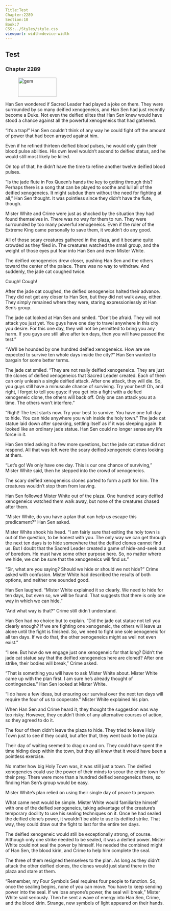 ```yaml
---
Title:Test 
Chapter:2289 
Section:10 
Book:7 
CSS:../Styles/style.css 
viewport: width=device-width
---
```

  
## Test
### Chapter 2289
  
<figure>
	<img src="../Images/gem.gif" alt="gem" id="gem" width="120" height="60" />
</figure>
  

  
Han Sen wondered if Sacred Leader had played a joke on them. They were surrounded by so many deified xenogeneics, and Han Sen had just recently become a Duke. Not even the deified elites that Han Sen knew would have stood a chance against all the powerful xenogeneics that had gathered.

“It’s a trap!” Han Sen couldn’t think of any way he could fight off the amount of power that had been arrayed against him.

Even if he refined thirteen deified blood pulses, he would only gain their blood pulse abilities. His own level wouldn’t ascend to deified status, and he would still most likely be killed.

On top of that, he didn’t have the time to refine another twelve deified blood pulses.

“Is the jade flute in Fox Queen’s hands the key to getting through this? Perhaps there is a song that can be played to soothe and lull all of the deified xenogeneics. It might subdue them without the need for fighting at all,” Han Sen thought. It was pointless since they didn’t have the flute, though.

Mister White and Crime were just as shocked by the situation they had found themselves in. There was no way for them to run. They were surrounded by too many powerful xenogeneics. Even if the ruler of the Extreme King came personally to save them, it wouldn’t do any good.

All of those scary creatures gathered in the plaza, and it became quite crowded as they filed in. The creatures watched the small group, and the weight of those eyes put fear into Han Sen and even Mister White.

The deified xenogeneics drew closer, pushing Han Sen and the others toward the center of the palace. There was no way to withdraw. And suddenly, the jade cat coughed twice.

Cough! Cough!

After the jade cat coughed, the deified xenogeneics halted their advance. They did not get any closer to Han Sen, but they did not walk away, either. They simply remained where they were, staring expressionlessly at Han Sen’s group.

The jade cat looked at Han Sen and smiled. “Don’t be afraid. They will not attack you just yet. You guys have one day to travel anywhere in this city you desire. For this one day, they will not be permitted to bring you any harm. If you guys are still alive after ten days, then you will have passed the test.”

“We’ll be hounded by one hundred deified xenogeneics. How are we expected to survive ten whole days inside the city?” Han Sen wanted to bargain for some better terms.

The jade cat smiled. “They are not really deified xenogeneics. They are just the clones of deified xenogeneics that Sacred Leader created. Each of them can only unleash a single deified attack. After one attack, they will die. So, you guys still have a minuscule chance of surviving. Try your best! Oh, and right, I forgot to tell you guys: if you get into a fight with a deified xenogeneic clone, the others will back off. Only one can attack you at a time. The others won’t interfere.”

“Right! The test starts now. Try your best to survive. You have one full day to hide. You can hide anywhere you wish inside the holy town.” The jade cat statue laid down after speaking, settling itself as if it was sleeping again. It looked like an ordinary jade statue. Han Sen could no longer sense any life force in it.

Han Sen tried asking it a few more questions, but the jade cat statue did not respond. All that was left were the scary deified xenogeneic clones looking at them.

“Let’s go! We only have one day. This is our one chance of surviving,” Mister White said, then he stepped into the crowd of xenogeneics.

The scary deified xenogeneics clones parted to form a path for him. The creatures wouldn’t stop them from leaving.

Han Sen followed Mister White out of the plaza. One hundred scary deified xenogeneics watched them walk away, but none of the creatures chased after them.

“Mister White, do you have a plan that can help us escape this predicament?” Han Sen asked.

Mister White shook his head. “I am fairly sure that exiting the holy town is out of the question, to be honest with you. The only way we can get through the next ten days is to hide somewhere that the deified clones cannot find us. But I doubt that the Sacred Leader created a game of hide-and-seek out of boredom. He must have some other purpose here. So, no matter where we hide, we can be sure that the xenogeneics will find us.”

“Sir, what are you saying? Should we hide or should we not hide?” Crime asked with confusion. Mister White had described the results of both options, and neither one sounded good.

Han Sen laughed. “Mister White explained it so clearly. We need to hide for ten days, but even so, we will be found. That suggests that there is only one way in which we can hide.”

“And what way is that?” Crime still didn’t understand.

Han Sen had no choice but to explain. “Did the jade cat statue not tell you clearly enough? If we are fighting one xenogeneic, the others will leave us alone until the fight is finished. So, we need to fight one sole xenogeneic for all ten days. If we do that, the other xenogeneics might as well not even exist.”

“I see. But how do we engage just one xenogeneic for that long? Didn’t the jade cat statue say that the deified xenogeneics here are cloned? After one strike, their bodies will break,” Crime asked.

“That is something you will have to ask Mister White about. Mister White came up with the plan first. I am sure he’s already thought of contingencies.” Han Sen looked at Mister White.

“I do have a few ideas, but ensuring our survival over the next ten days will require the four of us to cooperate.” Mister White explained his plan.

When Han Sen and Crime heard it, they thought the suggestion was way too risky. However, they couldn’t think of any alternative courses of action, so they agreed to do it.

The four of them didn’t leave the plaza to hide. They tried to leave Holy Town just to see if they could, but after that, they went back to the plaza.

Their day of waiting seemed to drag on and on. They could have spent the time hiding deep within the town, but they all knew that it would have been a pointless exercise.

No matter how big Holy Town was, it was still just a town. The deified xenogeneics could use the power of their minds to scour the entire town for their prey. There were more than a hundred deified xenogeneics there, so finding Han Sen’s group would be easy.

Mister White’s plan relied on using their single day of peace to prepare.

What came next would be simple. Mister White would familiarize himself with one of the deified xenogeneics, taking advantage of the creature’s temporary docility to use his sealing techniques on it. Once he had sealed the deified clone’s power, it wouldn’t be able to use its deified strike. That way, they could draw out the fight to last for the entire ten days.

The deified xenogeneic would still be exceptionally strong, of course. Although only one strike needed to be sealed, it was a deified power. Mister White could not seal the power by himself. He needed the combined might of Han Sen, the blood kirin, and Crime to help him complete the seal.

The three of them resigned themselves to the plan. As long as they didn’t attack the other deified clones, the clones would just stand there in the plaza and stare at them.

“Remember, my Four Symbols Seal requires four people to function. So, once the sealing begins, none of you can move. You have to keep sending power into the seal. If we lose anyone’s power, the seal will break,” Mister White said seriously. Then he sent a wave of energy into Han Sen, Crime, and the blood kirin. Strange, new symbols of light appeared on their hands.